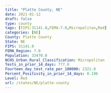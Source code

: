 ```yaml
---
title: "Platte County, NE"
date: 2021-01-12
draft: false
type: county
tags: [FIPS:31141.0,FEMA:7.0,Micropolitan,Red]
categories: [NE]
County: Platte County
State: NE
FIPS: 31141.0
FEMA_Region: 7.0
Population: 33470.0
NCHS_Urban_Rural_Classification: Micropolitan
Tests_in_prior_14_days: 777.0
Fourteen_day_test_rate_per_100000: 2321.0
Percent_Positivity_in_prior_14_days: 0.196
Level: Red
url: /states/NE/platte-county
---
```



